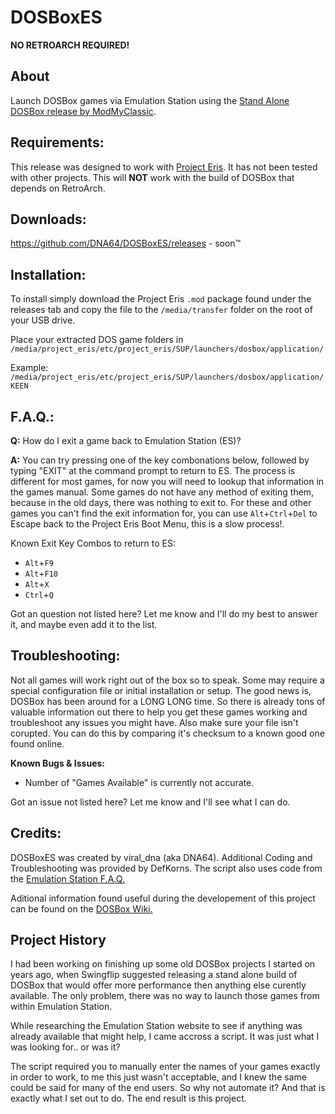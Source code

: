 # DOSBoxES

**NO RETROARCH REQUIRED!**

## About

Launch DOSBox games via Emulation Station using the [Stand Alone DOSBox release by ModMyClassic](https://classicmodscloud.com/project_eris/mods/1.0.0/dosbox_0.7.4_SONYPSC-cfb0146.mod).


## Requirements:

This release was designed to work with [Project Eris](https://modmyclassic.com/project-eris/). It has not been tested with other projects. This will **NOT** work with the build of DOSBox that depends on RetroArch.

## Downloads:

https://github.com/DNA64/DOSBoxES/releases - soon™

## Installation:

To install simply download the Project Eris `.mod` package found under the releases tab and copy the file to the `/media/transfer` folder on the root of your USB drive.

Place your extracted DOS game folders in `/media/project_eris/etc/project_eris/SUP/launchers/dosbox/application/`

Example: `/media/project_eris/etc/project_eris/SUP/launchers/dosbox/application/KEEN`

## F.A.Q.:

**Q:** How do I exit a game back to Emulation Station (ES)?

**A:** You can try pressing one of the key combonations below, followed by typing "EXIT" at the command prompt to return to ES. The process is different for most games, for now you will need to lookup that information in the games manual. Some games do not have any method of exiting them, because in the old days, there was nothing to exit to. For these and other games you can't find the exit information for, you can use `Alt`+`Ctrl`+`Del` to Escape back to the Project Eris Boot Menu, this is a slow process!.

Known Exit Key Combos to return to ES:
- `Alt`+`F9`
- `Alt`+`F10`
- `Alt`+`X`
- `Ctrl`+`Q`

Got an question not listed here? Let me know and I'll do my best to answer it, and maybe even add it to the list.

## Troubleshooting:

Not all games will work right out of the box so to speak. Some may require a special configuration file or initial installation or setup. The good news is, DOSBox has been around for a LONG LONG time. So there is already tons of valuable information out there to help you get these games working and troubleshoot any issues you might have. Also make sure your file isn't corupted. You can do this by comparing it's checksum to a known good one found online.

**Known Bugs & Issues:**

- Number of "Games Available" is currently not accurate.

Got an issue not listed here? Let me know and I'll see what I can do.

## Credits:

DOSBoxES was created by viral_dna (aka DNA64). 
Additional Coding and Troubleshooting was provided by DefKorns.
The script also uses code from the [Emulation Station F.A.Q.](https://emulationstation.org/faq.html)

Aditional information found useful during the developement of this project can be found on the [DOSBox Wiki.](https://www.dosbox.com/wiki/Usage)

## Project History

I had been working on finishing up some old DOSBox projects I started on years ago, when Swingflip suggested releasing a stand alone build of DOSBox that would offer more performance then anything else curently available. The only problem, there was no way to launch those games from within Emulation Station. 

While researching the Emulation Station website to see if anything was already available that might help, I came accross a script. It was just what I was looking for.. or was it?

The script required you to manually enter the names of your games exactly in order to work, to me this just wasn't acceptable, and I knew the same could be said for many of the end users. So why not automate it? And that is exactly what I set out to do. The end result is this project.
